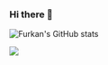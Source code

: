### Hi there 👋

<!--
**Furkan9528/Furkan9528** is a ✨ _special_ ✨ repository because its `README.md` (this file) appears on your GitHub profile.

Here are some ideas to get you started:

- 🔭 I’m currently working on ...
- 🌱 I’m currently learning ...
- 👯 I’m looking to collaborate on ...
- 🤔 I’m looking for help with ...
- 💬 Ask me about ...
- 📫 How to reach me: ...
- 😄 Pronouns: ...
- ⚡ Fun fact: ...
-->
![Furkan's GitHub stats](https://github-readme-stats.vercel.app/api?username=furkan9528&show_icons=true)

![](https://komarev.com/ghpvc/?username=furkan9528)


